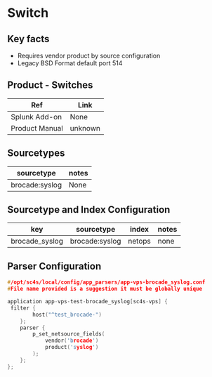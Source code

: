 # Switch

## Key facts

* Requires vendor product by source configuration
* Legacy BSD Format default port 514

## Product - Switches

| Ref            | Link                                                                                                    |
|----------------|---------------------------------------------------------------------------------------------------------|
| Splunk Add-on  | None                                    |
| Product Manual | unknown   |

## Sourcetypes

| sourcetype     | notes                                                                                                   |
|----------------|---------------------------------------------------------------------------------------------------------|
| brocade:syslog        | None                                                                                                    |

## Sourcetype and Index Configuration

| key            | sourcetype     | index          | notes          |
|----------------|----------------|----------------|----------------|
| brocade_syslog      | brocade:syslog       | netops          | none          |

## Parser Configuration

```c
#/opt/sc4s/local/config/app_parsers/app-vps-brocade_syslog.conf
#File name provided is a suggestion it must be globally unique

application app-vps-test-brocade_syslog[sc4s-vps] {
 filter { 
        host("^test_brocade-")
    }; 
    parser { 
        p_set_netsource_fields(
            vendor('brocade')
            product('syslog')
        ); 
    };   
};

```
